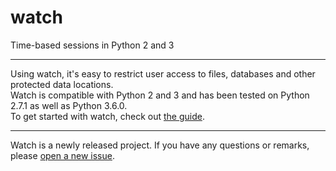 # watch
Time-based sessions in Python 2 and 3

---

Using watch, it's easy to restrict user access to files, databases and other protected data locations.<br />
Watch is compatible with Python 2 and 3 and has been tested on Python 2.7.1 as well as Python 3.6.0.<br />
To get started with watch, check out [the guide](https://github.com/Coal0/watch/blob/master/guide.md).

---

Watch is a newly released project. If you have any questions or remarks, please [open a new issue](https://github.com/Coal0/watch/issues/new).
